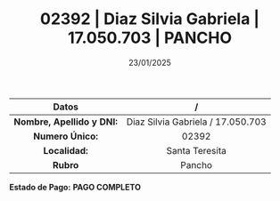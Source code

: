 ﻿---
title: 02392 | Diaz Silvia Gabriela | 17.050.703 | PANCHO
date: 23/01/2025
draft: false
tags: ['santa-teresita', 'titular', 'pancho']
---

|          **Datos**          |  /  |
|:---------------------------:|:---:|
| **Nombre, Apellido y DNI:** | Diaz Silvia Gabriela / 17.050.703 |
|      **Numero Único:**      | 02392 |
|        **Localidad:**       | Santa Teresita |
|          **Rubro**          | Pancho |

**Estado de Pago:** **PAGO COMPLETO**
